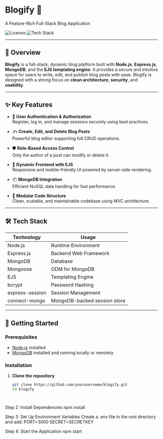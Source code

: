# Blogify 📝  
A Feature-Rich Full-Stack Blog Application

![License](https://img.shields.io/badge/license-MIT-blue.svg)
![Tech Stack](https://img.shields.io/badge/stack-Node.js%20%7C%20Express.js%20%7C%20MongoDB%20%7C%20EJS-brightgreen)

---

## 📖 Overview

**Blogify** is a full-stack, dynamic blog platform built with **Node.js**, **Express.js**, **MongoDB**, and the **EJS templating engine**. It provides a secure and intuitive space for users to write, edit, and publish blog posts with ease. Blogify is designed with a strong focus on **clean architecture**, **security**, and **usability**.

---

## ✨ Key Features

- 🔐 **User Authentication & Authorization**  
  Register, log in, and manage sessions securely using best practices.

- ✍️ **Create, Edit, and Delete Blog Posts**  
  Powerful blog editor supporting full CRUD operations.

- 🛡️ **Role-Based Access Control**  
  Only the author of a post can modify or delete it.

- 📄 **Dynamic Frontend with EJS**  
  Responsive and mobile-friendly UI powered by server-side rendering.

- 📦 **MongoDB Integration**  
  Efficient NoSQL data handling for fast performance.

- 🧩 **Modular Code Structure**  
  Clean, scalable, and maintainable codebase using MVC architecture.

---

## 🛠️ Tech Stack

| Technology     | Usage                        |
|----------------|------------------------------|
| Node.js        | Runtime Environment           |
| Express.js     | Backend Web Framework         |
| MongoDB        | Database                      |
| Mongoose       | ODM for MongoDB               |
| EJS            | Templating Engine             |
| bcrypt         | Password Hashing              |
| express-session| Session Management            |
| connect-mongo  | MongoDB-backed session store  |

---

## 🚀 Getting Started

### Prerequisites

- [Node.js](https://nodejs.org/) installed
- [MongoDB](https://www.mongodb.com/) installed and running locally or remotely

### Installation

1. **Clone the repository**
   ```bash
   git clone https://github.com/yourusername/blogify.git
   cd blogify

  
Step 2: Install Dependencies
       npm install


Step 3: Set Up Environment Variables
Create a .env file in the root directory and add:
   PORT=3000
   SECRET=SECRETKEY


Step 4: Start the Application
      npm start


